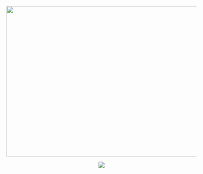<p align="center">
  <img src="https://github.com/Macc0de/Learning_of_C/assets/138070020/e9e9e668-e4c7-4165-9dfb-2f8d4319049e" width="800" height="400">
</p>

<p align="center">
  <img src="https://github.com/Macc0de/Learning_of_C/assets/138070020/e69ff49f-4d3b-4145-a144-f6f26087d4c7">
</p>
